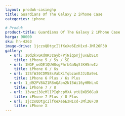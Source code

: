 ```yaml
---
layout: produk-casinghp
title: Guardians Of The Galaxy 2 iPhone Case
categories: iphone

# Produk
product-title: Guardians Of The Galaxy 2 iPhone Case
harga: 90000
sku: hn-4263
image-drive: 1jczoQDtgcIlfKeXe6EzH1xd-JMl26F30
gallery:
  - url: 10d2kxGKd0RJzaybFPjNiqSnjjuxEbSLX
    title: iPhone 5 / 5s / SE
  - url: 1NGF_wdQE1QUW8sgPhrbGaNqStKH5rwIz
    title: iPhone 6 / 6s
  - url: 12SfW30CDM58sVabXiTqbzanEJJzDa9eL
    title: iPhone 6 Plus / 6s Plus
  - url: 1_d92PV8AZ1R8mQAbn2N15Wi16yHRhLnX
    title: iPhone 7 / 8
  - url: 13vazi38zMlIPIqhcpMXA_ytU1WB56GuO
    title: iPhone 7 Plus / 8 Plus
  - url: 1jczoQDtgcIlfKeXe6EzH1xd-JMl26F30
    title: iPhone X
---
```

